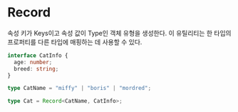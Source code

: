 # Record

속성 키가 Keys이고 속성 값이 Type인 객체 유형을 생성한다.
이 유틸리티는 한 타입의 프로퍼티를 다른 타입에 매핑하는 데 사용할 수 있다.

```typescript
interface CatInfo {
  age: number;
  breed: string;
}

type CatName = "miffy" | "boris" | "mordred";

type Cat = Record<CatName, CatInfo>;
```
